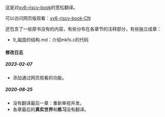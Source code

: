 这是对[xv6-riscv-book](https://github.com/mit-pdos/xv6-riscv-book)的宽松翻译。

可以访问网页版观看：[xv6-riscv-book-CN](https://shzhxh.github.io/xv6-riscv-book-CN/)

还包含了一些原书没有的内容，有些分布在各章节的注释部分，有些独立成章：

- 9_磁盘的结构.md：介绍mkfs.c的代码

#### 修改日志

##### 2023-02-07

- 添加通过网页观看的功能。

##### 2020-08-25

- 没有翻译最后一章：重新审视并发。
- 各章最后的**真实世界**和**练习**没有翻译。
